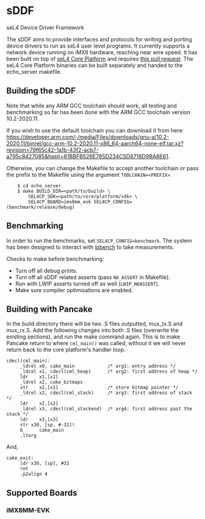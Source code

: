 # sDDF
seL4 Device Driver Framework

The sDDF aims to provide interfaces and protocols for writing and
porting device drivers to run as seL4 user level programs. It
currently supports a network device running on iMX8 hardware, reaching
near wire speed.  It has been built on top of [seL4 Core
Platform](https://github.com/BreakawayConsulting/sel4cp) and requires
[this pull
request](https://github.com/BreakawayConsulting/sel4cp/pull/11). The
seL4 Core Platform binaries can be built separately and handed to the
echo_server makefile.

## Building the sDDF

Note that while any ARM GCC toolchain should work, all testing and
benchmarking so far has been done with the ARM GCC toolchain version 10.2-2020.11.

If you wish to use the default toolchain you can download it from here:
https://developer.arm.com/-/media/Files/downloads/gnu-a/10.2-2020.11/binrel/gcc-arm-10.2-2020.11-x86_64-aarch64-none-elf.tar.xz?revision=79f65c42-1a1b-43f2-acb7-a795c8427085&hash=61BBFB526E785D234C5D8718D9BA8E61.

Otherwise, you can change the Makefile to accept another toolchain or pass the prefix
to the Makefile using the argument `TOOLCHAIN=<PREFIX>`.

```
    $ cd echo_server
    $ make BUILD_DIR=<path/to/build> \
        SEL4CP_SDK=<path/to/core/platform/sdk> \
        SEL4CP_BOARD=imx8mm_evk SEL4CP_CONFIG=(benchmark/release/debug)
```

## Benchmarking

In order to run the benchmarks, set `SEL4CP_CONFIG=benchmark`. The
system has been designed to interact with
[ipbench](https://sourceforge.net/projects/ipbench/) to take
measurements.

Checks to make before benchmarking:
* Turn off all debug prints.
* Turn off all sDDF related asserts (pass `NO_ASSERT` in Makefile).
* Run with LWIP asserts turned off as well (`LWIP_NOASSERT`).
* Make sure compiler optimisations are enabled.

## Building with Pancake

In the build directory there will be two .S files outputted, mux_tx.S and mux_rx.S. Add the following changes into both .S files (overwrite the existing sections), and run the make command again. This is to make Pancake return to where ```cml_main()``` was called, without it we will never return back to the core platform's handler loop.
```
cdecl(cml_main):
     _ldrel x0, cake_main            /* arg1: entry address */
     _ldrel x1, cdecl(cml_heap)      /* arg2: first address of heap */
     ldr    x1,[x1]
     _ldrel x2, cake_bitmaps
     str    x2,[x1]                  /* store bitmap pointer */
     _ldrel x2, cdecl(cml_stack)     /* arg3: first address of stack */
     ldr    x2,[x2]
     _ldrel x3, cdecl(cml_stackend)  /* arg4: first address past the stack */
     ldr    x3,[x3]
	 str x30, [sp, #-32]!
     b      cake_main
     .ltorg
```

And, 

```
cake_exit:
     ldr x30, [sp], #32
	 ret
     .p2align 4

```

## Supported Boards

### iMX8MM-EVK

